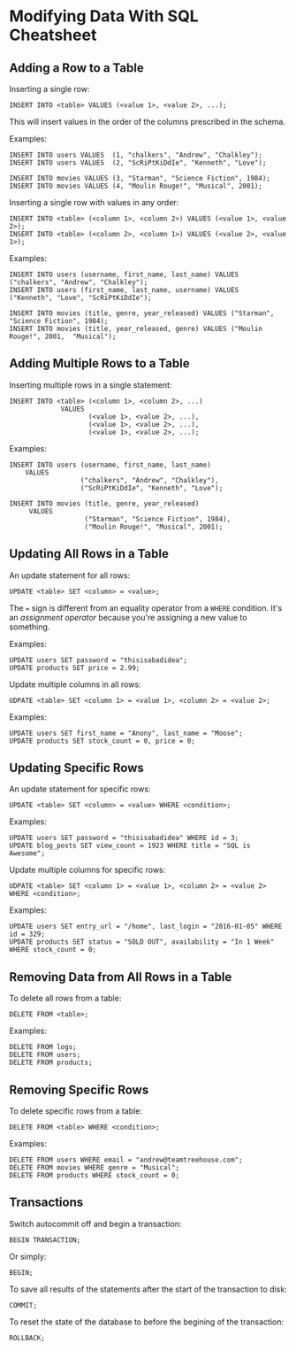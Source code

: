 # Modifying Data With SQL Cheatsheet

## Adding a Row to a Table


Inserting a single row:

```
INSERT INTO <table> VALUES (<value 1>, <value 2>, ...);
```

This will insert values in the order of the columns prescribed in the schema.

Examples:

```
INSERT INTO users VALUES  (1, "chalkers", "Andrew", "Chalkley");
INSERT INTO users VALUES  (2, "ScRiPtKiDdIe", "Kenneth", "Love");

INSERT INTO movies VALUES (3, "Starman", "Science Fiction", 1984);
INSERT INTO movies VALUES (4, "Moulin Rouge!", "Musical", 2001);
```

Inserting a single row with values in any order:

```
INSERT INTO <table> (<column 1>, <column 2>) VALUES (<value 1>, <value 2>);
INSERT INTO <table> (<column 2>, <column 1>) VALUES (<value 2>, <value 1>);
```

Examples:

```
INSERT INTO users (username, first_name, last_name) VALUES ("chalkers", "Andrew", "Chalkley");
INSERT INTO users (first_name, last_name, username) VALUES  ("Kenneth", "Love", "ScRiPtKiDdIe");

INSERT INTO movies (title, genre, year_released) VALUES ("Starman", "Science Fiction", 1984);
INSERT INTO movies (title, year_released, genre) VALUES ("Moulin Rouge!", 2001,  "Musical");
```


## Adding Multiple Rows to a Table

Inserting multiple rows in a single statement:

```
INSERT INTO <table> (<column 1>, <column 2>, ...) 
             VALUES 
                    (<value 1>, <value 2>, ...),
                    (<value 1>, <value 2>, ...),
                    (<value 1>, <value 2>, ...);
```

Examples:

```
INSERT INTO users (username, first_name, last_name) 
    VALUES 
                  ("chalkers", "Andrew", "Chalkley"),
                  ("ScRiPtKiDdIe", "Kenneth", "Love");

INSERT INTO movies (title, genre, year_released) 
     VALUES 
                   ("Starman", "Science Fiction", 1984),
                   ("Moulin Rouge!", "Musical", 2001);
```

## Updating All Rows in a Table

An update statement for all rows:

```
UPDATE <table> SET <column> = <value>;
```

The `=` sign is different from an equality operator from a `WHERE` condition. It's an _assignment operator_ because you're assigning a new value to something.

Examples:

```
UPDATE users SET password = "thisisabadidea";
UPDATE products SET price = 2.99;
```

Update multiple columns in all rows:

```
UDPATE <table> SET <column 1> = <value 1>, <column 2> = <value 2>;
```

Examples:

```
UPDATE users SET first_name = "Anony", last_name = "Moose";
UPDATE products SET stock_count = 0, price = 0;
```

## Updating Specific Rows

An update statement for specific rows:

```
UPDATE <table> SET <column> = <value> WHERE <condition>;
```
Examples:

```
UPDATE users SET password = "thisisabadidea" WHERE id = 3;
UPDATE blog_posts SET view_count = 1923 WHERE title = "SQL is Awesome";
```

Update multiple columns for specific rows:

```
UDPATE <table> SET <column 1> = <value 1>, <column 2> = <value 2> WHERE <condition>;
```

Examples:

```
UPDATE users SET entry_url = "/home", last_login = "2016-01-05" WHERE id = 329;
UPDATE products SET status = "SOLD OUT", availability = "In 1 Week" WHERE stock_count = 0;
```

## Removing Data from All Rows in a Table

To delete all rows from a table:

```
DELETE FROM <table>;
```

Examples:

```
DELETE FROM logs;
DELETE FROM users;
DELETE FROM products;
```


##  Removing Specific Rows

To delete specific rows from a table:

```
DELETE FROM <table> WHERE <condition>;
```

Examples:

```
DELETE FROM users WHERE email = "andrew@teamtreehouse.com";
DELETE FROM movies WHERE genre = "Musical";
DELETE FROM products WHERE stock_count = 0;
```


## Transactions


Switch autocommit off and begin a transaction:

```
BEGIN TRANSACTION;
```

Or simply:

```
BEGIN;
```

To save all results of the statements after the start of the transaction to disk:

```
COMMIT;
```

To reset the state of the database to before the begining of the transaction:

```
ROLLBACK;
````
